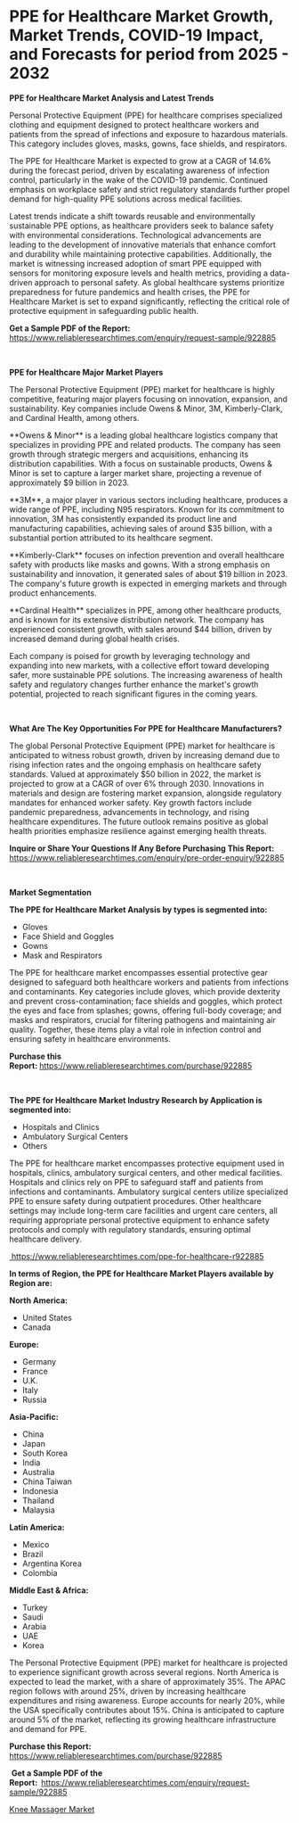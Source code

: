 <p><h1>PPE for Healthcare Market Growth, Market Trends, COVID-19 Impact, and Forecasts for period from 2025 - 2032</h1></p><p><strong>PPE for Healthcare Market Analysis and Latest Trends</strong></p>
<p><p>Personal Protective Equipment (PPE) for healthcare comprises specialized clothing and equipment designed to protect healthcare workers and patients from the spread of infections and exposure to hazardous materials. This category includes gloves, masks, gowns, face shields, and respirators.</p><p>The PPE for Healthcare Market is expected to grow at a CAGR of 14.6% during the forecast period, driven by escalating awareness of infection control, particularly in the wake of the COVID-19 pandemic. Continued emphasis on workplace safety and strict regulatory standards further propel demand for high-quality PPE solutions across medical facilities.</p><p>Latest trends indicate a shift towards reusable and environmentally sustainable PPE options, as healthcare providers seek to balance safety with environmental considerations. Technological advancements are leading to the development of innovative materials that enhance comfort and durability while maintaining protective capabilities. Additionally, the market is witnessing increased adoption of smart PPE equipped with sensors for monitoring exposure levels and health metrics, providing a data-driven approach to personal safety. As global healthcare systems prioritize preparedness for future pandemics and health crises, the PPE for Healthcare Market is set to expand significantly, reflecting the critical role of protective equipment in safeguarding public health.</p></p>
<p><strong>Get a Sample PDF of the Report:&nbsp;</strong> <a href="https://www.reliableresearchtimes.com/enquiry/request-sample/922885?utm_campaign=2748&utm_medium=2&utm_source=Github&utm_content=ia&utm_term=04032025&utm_id=ppe-for-healthcare">https://www.reliableresearchtimes.com/enquiry/request-sample/922885</a></p>
<p>&nbsp;</p>
<p><strong>PPE for Healthcare Major Market Players</strong></p>
<p><p>The Personal Protective Equipment (PPE) market for healthcare is highly competitive, featuring major players focusing on innovation, expansion, and sustainability. Key companies include Owens & Minor, 3M, Kimberly-Clark, and Cardinal Health, among others.</p><p>**Owens & Minor** is a leading global healthcare logistics company that specializes in providing PPE and related products. The company has seen growth through strategic mergers and acquisitions, enhancing its distribution capabilities. With a focus on sustainable products, Owens & Minor is set to capture a larger market share, projecting a revenue of approximately $9 billion in 2023.</p><p>**3M**, a major player in various sectors including healthcare, produces a wide range of PPE, including N95 respirators. Known for its commitment to innovation, 3M has consistently expanded its product line and manufacturing capabilities, achieving sales of around $35 billion, with a substantial portion attributed to its healthcare segment.</p><p>**Kimberly-Clark** focuses on infection prevention and overall healthcare safety with products like masks and gowns. With a strong emphasis on sustainability and innovation, it generated sales of about $19 billion in 2023. The company's future growth is expected in emerging markets and through product enhancements.</p><p>**Cardinal Health** specializes in PPE, among other healthcare products, and is known for its extensive distribution network. The company has experienced consistent growth, with sales around $44 billion, driven by increased demand during global health crises.</p><p>Each company is poised for growth by leveraging technology and expanding into new markets, with a collective effort toward developing safer, more sustainable PPE solutions. The increasing awareness of health safety and regulatory changes further enhance the market's growth potential, projected to reach significant figures in the coming years.</p></p>
<p>&nbsp;</p>
<p><strong>What Are The Key Opportunities For PPE for Healthcare Manufacturers?</strong></p>
<p><p>The global Personal Protective Equipment (PPE) market for healthcare is anticipated to witness robust growth, driven by increasing demand due to rising infection rates and the ongoing emphasis on healthcare safety standards. Valued at approximately $50 billion in 2022, the market is projected to grow at a CAGR of over 6% through 2030. Innovations in materials and design are fostering market expansion, alongside regulatory mandates for enhanced worker safety. Key growth factors include pandemic preparedness, advancements in technology, and rising healthcare expenditures. The future outlook remains positive as global health priorities emphasize resilience against emerging health threats.</p></p>
<p><strong>Inquire or Share Your Questions If Any Before Purchasing This Report:</strong> <a href="https://www.reliableresearchtimes.com/enquiry/pre-order-enquiry/922885?utm_campaign=2748&utm_medium=2&utm_source=Github&utm_content=ia&utm_term=04032025&utm_id=ppe-for-healthcare">https://www.reliableresearchtimes.com/enquiry/pre-order-enquiry/922885</a></p>
<p>&nbsp;</p>
<p><strong>Market Segmentation</strong></p>
<p><strong>The PPE for Healthcare Market Analysis by types is segmented into:</strong></p>
<p><ul><li>Gloves</li><li>Face Shield and Goggles</li><li>Gowns</li><li>Mask and Respirators</li></ul></p>
<p><p>The PPE for healthcare market encompasses essential protective gear designed to safeguard both healthcare workers and patients from infections and contaminants. Key categories include gloves, which provide dexterity and prevent cross-contamination; face shields and goggles, which protect the eyes and face from splashes; gowns, offering full-body coverage; and masks and respirators, crucial for filtering pathogens and maintaining air quality. Together, these items play a vital role in infection control and ensuring safety in healthcare environments.</p></p>
<p><strong>Purchase this Report:&nbsp;</strong><a href="https://www.reliableresearchtimes.com/purchase/922885?utm_campaign=2748&utm_medium=2&utm_source=Github&utm_content=ia&utm_term=04032025&utm_id=ppe-for-healthcare">https://www.reliableresearchtimes.com/purchase/922885</a></p>
<p>&nbsp;</p>
<p><strong>The PPE for Healthcare Market Industry Research by Application is segmented into:</strong></p>
<p><ul><li>Hospitals and Clinics</li><li>Ambulatory Surgical Centers</li><li>Others</li></ul></p>
<p><p>The PPE for healthcare market encompasses protective equipment used in hospitals, clinics, ambulatory surgical centers, and other medical facilities. Hospitals and clinics rely on PPE to safeguard staff and patients from infections and contaminants. Ambulatory surgical centers utilize specialized PPE to ensure safety during outpatient procedures. Other healthcare settings may include long-term care facilities and urgent care centers, all requiring appropriate personal protective equipment to enhance safety protocols and comply with regulatory standards, ensuring optimal healthcare delivery.</p></p>
<p><a href="https://www.reliableresearchtimes.com/ppe-for-healthcare-r922885?utm_campaign=2748&utm_medium=2&utm_source=Github&utm_content=ia&utm_term=04032025&utm_id=ppe-for-healthcare">&nbsp;https://www.reliableresearchtimes.com/ppe-for-healthcare-r922885</a></p>
<p><strong>In terms of Region, the PPE for Healthcare Market Players available by Region are:</strong></p>
<p>
    <p> <strong> North America: </strong>
        <ul>
            <li>United States</li>
            <li>Canada</li>
        </ul>
        </p> 
    <p> <strong> Europe: </strong>
        <ul>
            <li>Germany</li>
            <li>France</li>
            <li>U.K.</li>
            <li>Italy</li>
            <li>Russia</li>
        </ul>
        </p> 
    <p> <strong> Asia-Pacific: </strong>
        <ul>
            <li>China</li>
            <li>Japan</li>
            <li>South Korea</li>
            <li>India</li>
            <li>Australia</li>
            <li>China Taiwan</li>
            <li>Indonesia</li>
            <li>Thailand</li>
            <li>Malaysia</li>
        </ul>
        </p> 
    <p> <strong> Latin America: </strong>
        <ul>
            <li>Mexico</li>
            <li>Brazil</li>
            <li>Argentina Korea</li>
            <li>Colombia</li>
        </ul>
        </p> 
    <p> <strong> Middle East & Africa: </strong>
        <ul>
            <li>Turkey</li>
            <li>Saudi</li>
            <li>Arabia</li>
            <li>UAE</li>
            <li>Korea</li>
        </ul>
    </p>
    </p>
<p><p>The Personal Protective Equipment (PPE) market for healthcare is projected to experience significant growth across several regions. North America is expected to lead the market, with a share of approximately 35%. The APAC region follows with around 25%, driven by increasing healthcare expenditures and rising awareness. Europe accounts for nearly 20%, while the USA specifically contributes about 15%. China is anticipated to capture around 5% of the market, reflecting its growing healthcare infrastructure and demand for PPE.</p></p>
<p><strong>Purchase this Report: </strong><a href="https://www.reliableresearchtimes.com/purchase/922885?utm_campaign=2748&utm_medium=2&utm_source=Github&utm_content=ia&utm_term=04032025&utm_id=ppe-for-healthcare">https://www.reliableresearchtimes.com/purchase/922885</a></p>
<p>&nbsp;<strong>Get a Sample PDF of the Report:&nbsp;&nbsp;</strong><a href="https://www.reliableresearchtimes.com/enquiry/request-sample/922885?utm_campaign=2748&utm_medium=2&utm_source=Github&utm_content=ia&utm_term=04032025&utm_id=ppe-for-healthcare">https://www.reliableresearchtimes.com/enquiry/request-sample/922885</a></p>
<p><strong></strong></p>
<p><p><a href="https://github.com/abuugjetaj/Market-Research-Report-List-1/blob/main/knee-massager-market.md?utm_campaign=2748&utm_medium=2&utm_source=Github&utm_content=ia&utm_term=04032025&utm_id=ppe-for-healthcare">Knee Massager Market</a></p></p>